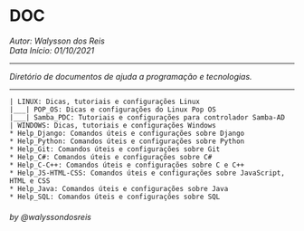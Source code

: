 # **DOC**
*Autor: Walysson dos Reis  
Data Início: 01/10/2021*  

----------------------------------------------
*Diretório de documentos de ajuda a programação e tecnologias.*  

---------------------
~~~
| LINUX: Dicas, tutoriais e configurações Linux
|___| POP_OS: Dicas e configurações do Linux Pop OS
|___| Samba_PDC: Tutoriais e configurações para controlador Samba-AD
| WINDOWS: Dicas, tutoriais e configurações Windows
* Help_Django: Comandos úteis e configurações sobre Django
* Help_Python: Comandos úteis e configurações sobre Python
* Help_Git: Comandos úteis e configurações sobre Git
* Help_C#: Comandos úteis e configurações sobre C#
* Help_C-C++: Comandos úteis e configurações sobre C e C++
* Help_JS-HTML-CSS: Comandos úteis e configurações sobre JavaScript, HTML e CSS
* Help_Java: Comandos úteis e configurações sobre Java
* Help_SQL: Comandos úteis e configurações sobre SQL
~~~

###### by @walyssondosreis
